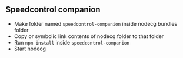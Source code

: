 ## Speedcontrol companion

- Make folder named `speedcontrol-companion` inside nodecg bundles folder
- Copy or symbolic link contents of nodecg folder to that folder
- Run `npm install` inside `speedcontrol-companion`
- Start nodecg
